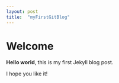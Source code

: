 ```yaml
---
layout: post
title:  "myFirstGitBlog"
---
```


# Welcome

**Hello world**, this is my first Jekyll blog post.

I hope you like it!
